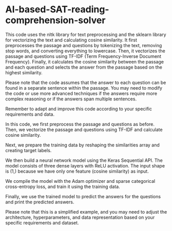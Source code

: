 # AI-based-SAT-reading-comprehension-solver
This code uses the nltk library for text preprocessing and the sklearn library for vectorizing the text and calculating cosine similarity. It first preprocesses the passage and questions by tokenizing the text, removing stop words, and converting everything to lowercase. Then, it vectorizes the passage and questions using TF-IDF (Term Frequency-Inverse Document Frequency). Finally, it calculates the cosine similarity between the passage and each question and selects the answer from the passage based on the highest similarity.

Please note that the code assumes that the answer to each question can be found in a separate sentence within the passage. You may need to modify the code or use more advanced techniques if the answers require more complex reasoning or if the answers span multiple sentences.

Remember to adapt and improve this code according to your specific requirements and data.


In this code, we first preprocess the passage and questions as before. Then, we vectorize the passage and questions using TF-IDF and calculate cosine similarity.

Next, we prepare the training data by reshaping the similarities array and creating target labels.

We then build a neural network model using the Keras Sequential API. The model consists of three dense layers with ReLU activation. The input shape is (1,) because we have only one feature (cosine similarity) as input.

We compile the model with the Adam optimizer and sparse categorical cross-entropy loss, and train it using the training data.

Finally, we use the trained model to predict the answers for the questions and print the predicted answers.

Please note that this is a simplified example, and you may need to adjust the architecture, hyperparameters, and data representation based on your specific requirements and dataset.
